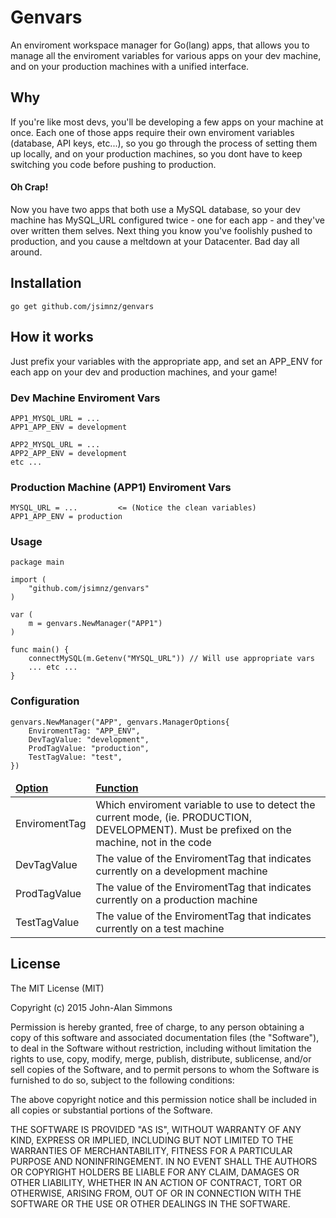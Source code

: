 Genvars
=======

An enviroment workspace manager for Go(lang) apps, that allows you to manage all the enviroment variables for various apps on your dev machine, and on your production machines with a unified interface.

## Why
If you're like most devs, you'll be developing a few apps on your machine at once. Each one of those apps require their own enviroment variables (database, API keys, etc...), so you go through the process of setting them up locally, and on your production machines, so you dont have to keep switching you code before pushing to production.

#### Oh Crap!
Now you have two apps that both use a MySQL database, so your dev machine has MySQL_URL configured twice - one for each app - and they've over written them selves. Next thing you know you've foolishly pushed to production, and you cause a meltdown at your Datacenter. Bad day all around.

## Installation
    go get github.com/jsimnz/genvars
    
## How it works
Just prefix your variables with the appropriate app, and set an APP_ENV for each app on your dev and production machines, and your game!

### Dev Machine Enviroment Vars
```
APP1_MYSQL_URL = ...
APP1_APP_ENV = development

APP2_MYSQL_URL = ...
APP2_APP_ENV = development
etc ...
```

### Production Machine (APP1) Enviroment Vars
```
MYSQL_URL = ...        	<= (Notice the clean variables)
APP1_APP_ENV = production
```

### Usage
```
package main

import (
	"github.com/jsimnz/genvars"
)

var (
	m = genvars.NewManager("APP1")
)

func main() {
	connectMySQL(m.Getenv("MYSQL_URL")) // Will use appropriate vars
	... etc ...
}
```

### Configuration
```
genvars.NewManager("APP", genvars.ManagerOptions{
    EnviromentTag: "APP_ENV",
    DevTagValue: "development",
    ProdTagValue: "production",
    TestTagValue: "test",
})
```
<table>
<thead>
    <tr><td><b><u>Option</u></b></td><td><b><u>Function</u></b></td></tr>
</thead>

<tbody>
    <tr>
        <td>EnviromentTag</td>
        <td>Which enviroment variable to use to detect the current mode, (ie. PRODUCTION, DEVELOPMENT). Must be prefixed on the machine, not in the code</td>
    </tr>
    <tr>
        <td>DevTagValue</td>
        <td>The value of the EnviromentTag that indicates currently on a development machine</td>
    </tr>
     <tr>
        <td>ProdTagValue</td>
        <td>The value of the EnviromentTag that indicates currently on a production machine</td>
    </tr>
    <tr>
        <td>TestTagValue</td>
        <td>The value of the EnviromentTag that indicates currently on a test machine</td>
    </tr>
</tbody>
</table>

## License
The MIT License (MIT)

Copyright (c) 2015 John-Alan Simmons

Permission is hereby granted, free of charge, to any person obtaining a copy
of this software and associated documentation files (the "Software"), to deal
in the Software without restriction, including without limitation the rights
to use, copy, modify, merge, publish, distribute, sublicense, and/or sell
copies of the Software, and to permit persons to whom the Software is
furnished to do so, subject to the following conditions:

The above copyright notice and this permission notice shall be included in all
copies or substantial portions of the Software.

THE SOFTWARE IS PROVIDED "AS IS", WITHOUT WARRANTY OF ANY KIND, EXPRESS OR
IMPLIED, INCLUDING BUT NOT LIMITED TO THE WARRANTIES OF MERCHANTABILITY,
FITNESS FOR A PARTICULAR PURPOSE AND NONINFRINGEMENT. IN NO EVENT SHALL THE
AUTHORS OR COPYRIGHT HOLDERS BE LIABLE FOR ANY CLAIM, DAMAGES OR OTHER
LIABILITY, WHETHER IN AN ACTION OF CONTRACT, TORT OR OTHERWISE, ARISING FROM,
OUT OF OR IN CONNECTION WITH THE SOFTWARE OR THE USE OR OTHER DEALINGS IN THE
SOFTWARE.
